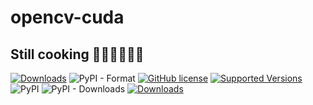 # opencv-cuda

## Still cooking 🧑🏻‍🍳🧑🏻‍🍳

[![Downloads](https://static.pepy.tech/personalized-badge/opencv-cuda?period=total&units=international_system&left_color=grey&right_color=yellow&left_text=Total-Downloads)](https://pepy.tech/project/opencv-cuda)
![PyPI - Format](https://img.shields.io/pypi/format/opencv-cuda)
[![GitHub license](https://img.shields.io/github/license/nuhmanpk/opencv-cuda.svg)](https://github.com/nuhmanpk/opencv-cuda/blob/main/LICENSE)
[![Supported Versions](https://img.shields.io/pypi/pyversions/opencv-cuda.svg)](https://pypi.org/project/opencv-cuda)
![PyPI](https://img.shields.io/pypi/v/opencv-cuda)
![PyPI - Downloads](https://img.shields.io/pypi/dm/opencv-cuda)
[![Downloads](https://static.pepy.tech/personalized-badge/opencv-cuda?period=week&units=international_system&left_color=grey&right_color=brightgreen&left_text=Downloads/Week)](https://pepy.tech/project/opencv-cuda)
